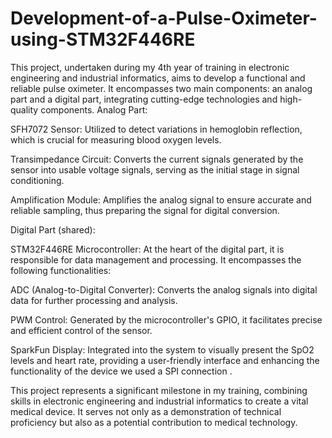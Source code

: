 # Development-of-a-Pulse-Oximeter-using-STM32F446RE
This project, undertaken during my 4th year of training in electronic engineering and industrial informatics, aims to develop a functional and reliable pulse oximeter. It encompasses two main components: an analog part and a digital part, integrating cutting-edge technologies and high-quality components.
Analog Part:

SFH7072 Sensor: Utilized to detect variations in hemoglobin reflection, which is crucial for measuring blood oxygen levels.

Transimpedance Circuit: Converts the current signals generated by the sensor into usable voltage signals, serving as the initial stage in signal conditioning.

Amplification Module: Amplifies the analog signal to ensure accurate and reliable sampling, thus preparing the signal for digital conversion.

Digital Part (shared):

STM32F446RE Microcontroller: At the heart of the digital part, it is responsible for data management and processing. It encompasses the following functionalities:

ADC (Analog-to-Digital Converter): Converts the analog signals into digital data for further processing and analysis.

PWM Control: Generated by the microcontroller's GPIO, it facilitates precise and efficient control of the sensor.

SparkFun Display: Integrated into the system to visually present the SpO2 levels and heart rate, providing a user-friendly interface and enhancing the functionality of the device we used a SPI connection .

This project represents a significant milestone in my training, combining skills in electronic engineering and industrial informatics to create a vital medical device. It serves not only as a demonstration of technical proficiency but also as a potential contribution to medical technology.
